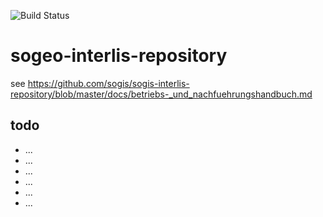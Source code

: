 ![Build Status](https://github.com/edigonzales/sogeo-interlis-repository/actions/workflows/main.yml/badge.svg)

# sogeo-interlis-repository

see https://github.com/sogis/sogis-interlis-repository/blob/master/docs/betriebs-_und_nachfuehrungshandbuch.md

## todo
- ...
- ...
- ...
- ...
- ...
- ...